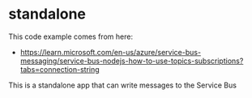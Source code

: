 # standalone

This code example comes from here:
- https://learn.microsoft.com/en-us/azure/service-bus-messaging/service-bus-nodejs-how-to-use-topics-subscriptions?tabs=connection-string

This is a standalone app that can write messages to the Service Bus
